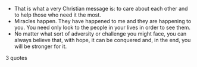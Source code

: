  - That is what a very Christian message is: to care about each other and to help those who need it the most.
 - Miracles happen. They have happened to me and they are happening to you. You need only look to the people in your lives in order to see them.
 - No matter what sort of adversity or challenge you might face, you can always believe that, with hope, it can be conquered and, in the end, you will be stronger for it.

3 quotes